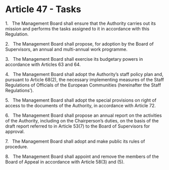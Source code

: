 # Article 47 - Tasks


1.   The Management Board shall ensure that the Authority carries out its mission and performs the tasks assigned to it in accordance with this Regulation.

2.   The Management Board shall propose, for adoption by the Board of Supervisors, an annual and multi-annual work programme.

3.   The Management Board shall exercise its budgetary powers in accordance with Articles 63 and 64.

4.   The Management Board shall adopt the Authority’s staff policy plan and, pursuant to Article 68(2), the necessary implementing measures of the Staff Regulations of Officials of the European Communities (hereinafter the Staff Regulations’).

5.   The Management Board shall adopt the special provisions on right of access to the documents of the Authority, in accordance with Article 72.

6.   The Management Board shall propose an annual report on the activities of the Authority, including on the Chairperson’s duties, on the basis of the draft report referred to in Article 53(7) to the Board of Supervisors for approval.

7.   The Management Board shall adopt and make public its rules of procedure.

8.   The Management Board shall appoint and remove the members of the Board of Appeal in accordance with Article 58(3) and (5).
